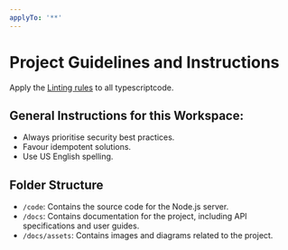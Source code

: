```yaml
---
applyTo: '**'
---
```


# Project Guidelines and Instructions

Apply the [Linting rules](./lintingts.copilot-instructions.md) to all typescriptcode.

## General Instructions for this Workspace:

- Always prioritise security best practices.
- Favour idempotent solutions.
- Use US English spelling.

## Folder Structure

- `/code`: Contains the source code for the Node.js server.
- `/docs`: Contains documentation for the project, including API specifications and user guides.
- `/docs/assets`: Contains images and diagrams related to the project.